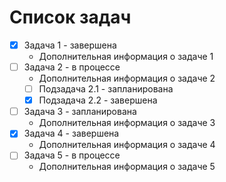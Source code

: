 # Список задач

- [x] Задача 1 - завершена
  - Дополнительная информация о задаче 1
- [ ] Задача 2 - в процессе
  - Дополнительная информация о задаче 2
  - [ ] Подзадача 2.1 - запланирована
  - [x] Подзадача 2.2 - завершена
- [ ] Задача 3 - запланирована
  - Дополнительная информация о задаче 3
- [x] Задача 4 - завершена
  - Дополнительная информация о задаче 4
- [ ] Задача 5 - в процессе
  - Дополнительная информация о задаче 5


